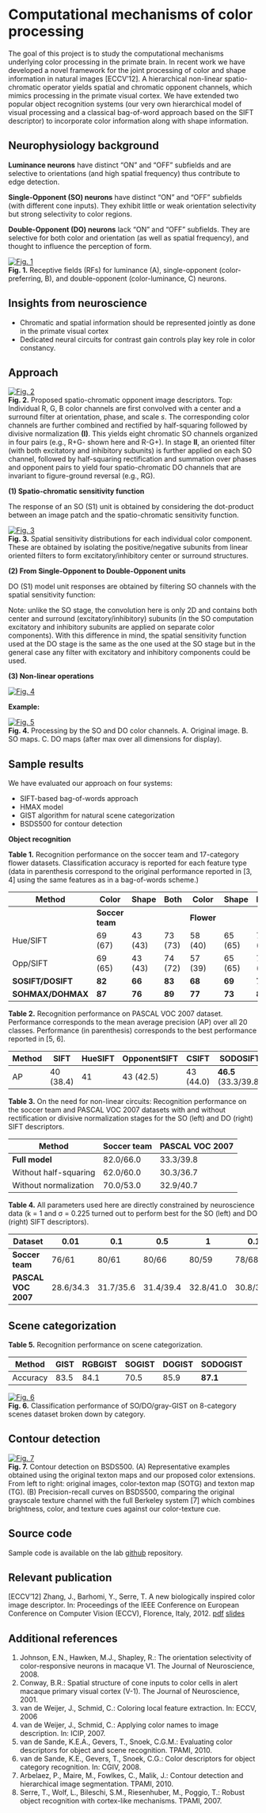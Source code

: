 # Computational mechanisms of color processing

The goal of this project is to study the computational mechanisms underlying color processing in the primate brain. In recent work we have developed a novel framework for the joint processing of color and shape information in natural images [ECCV’12]. A hierarchical non-linear spatio-chromatic operator yields spatial and chromatic opponent channels, which mimics processing in the primate visual cortex. We have extended two popular object recognition systems (our very own hierarchical model of visual processing and a classical bag-of-word approach based on the SIFT descriptor) to incorporate color information along with shape information.

## Neurophysiology background

**Luminance neurons** have distinct “ON” and “OFF” subfields and are selective to orientations (and high spatial frequency) thus contribute to edge detection.

**Single-Opponent (SO) neurons** have distinct “ON” and “OFF” subfields (with different cone inputs). They exhibit little or weak orientation selectivity but strong selectivity to color regions.

**Double-Opponent (DO) neurons** lack “ON” and “OFF” subfields. They are selective for both color and orientation (as well as spatial frequency), and thought to influence the perception of form.

[![Fig. 1](http://serre-lab.clps.brown.edu/wp-content/uploads/2012/10/image003-1024x583.jpg)](http://serre-lab.clps.brown.edu/resource/computational-mechanisms-of-color-processing/image003/)  
**Fig. 1.** Receptive fields (RFs) for luminance (A), single-opponent (color-preferring, B), and double-opponent (color-luminance, C) neurons.

## Insights from neuroscience

- Chromatic and spatial information should be represented jointly as done in the primate visual cortex
- Dedicated neural circuits for contrast gain controls play key role in color constancy.

## Approach

[![Fig. 2](http://serre-lab.clps.brown.edu/wp-content/uploads/2012/10/image004-1024x289.jpg)](http://serre-lab.clps.brown.edu/resource/computational-mechanisms-of-color-processing/image004/)  
**Fig. 2.** Proposed spatio-chromatic opponent image descriptors. Top: Individual R, G, B color channels are first convolved with a center and a surround filter at orientation, phase, and scale *s*. The corresponding color channels are further combined and rectified by half-squaring followed by divisive normalization **(I)**. This yields eight chromatic SO channels organized in four pairs (e.g., R+G- shown here and R-G+). In stage **II**, an oriented filter (with both excitatory and inhibitory subunits) is further applied on each SO channel, followed by half-squaring rectification and summation over phases and opponent pairs to yield four spatio-chromatic DO channels that are invariant to figure-ground reversal (e.g., RG).

**(1) Spatio-chromatic sensitivity function**

The response of an SO (S1) unit is obtained by considering the dot-product between an image patch and the spatio-chromatic sensitivity function.

[![Fig. 3](http://serre-lab.clps.brown.edu/wp-content/uploads/2012/10/image009.jpg)](http://serre-lab.clps.brown.edu/resource/computational-mechanisms-of-color-processing/image009/)  
**Fig. 3.** Spatial sensitivity distributions for each individual color component. These are obtained by isolating the positive/negative subunits from linear oriented filters to form excitatory/inhibitory center or surround structures.

**(2) From Single-Opponent to Double-Opponent units**

DO (S1) model unit responses are obtained by filtering SO channels with the spatial sensitivity function:

Note: unlike the SO stage, the convolution here is only 2D and contains both center and surround (excitatory/inhibitory) subunits (in the SO computation excitatory and inhibitory subunits are applied on separate color components). With this difference in mind, the spatial sensitivity function used at the DO stage is the same as the one used at the SO stage but in the general case any filter with excitatory and inhibitory components could be used.

**(3) Non-linear operations**

[![Fig. 4](http://serre-lab.clps.brown.edu/wp-content/uploads/2012/10/image012.jpg)](http://serre-lab.clps.brown.edu/resource/computational-mechanisms-of-color-processing/image012/)

**Example:**

[![Fig. 5](http://serre-lab.clps.brown.edu/wp-content/uploads/2012/10/image013-1024x310.jpg)](http://serre-lab.clps.brown.edu/resource/computational-mechanisms-of-color-processing/image013/)  
**Fig. 4.** Processing by the SO and DO color channels. A. Original image. B. SO maps. C. DO maps (after max over all dimensions for display).

## Sample results

We have evaluated our approach on four systems:

- SIFT-based bag-of-words approach
- HMAX model
- GIST algorithm for natural scene categorization
- BSDS500 for contour detection

**Object recognition**

**Table 1.** Recognition performance on the soccer team and 17-category flower datasets. Classification accuracy is reported for each feature type (data in parenthesis correspond to the original performance reported in [3, 4] using the same features as in a bag-of-words scheme.)

| Method           | Color      | Shape      | Both      | Color      | Shape      | Both      |
|------------------|------------|------------|-----------|------------|------------|-----------|
|                  | **Soccer team** |            |           | **Flower** |            |           |
| Hue/SIFT         | 69 (67)    | 43 (43)    | 73 (73)   | 58 (40)    | 65 (65)    | 77 (79)   |
| Opp/SIFT         | 69 (65)    | 43 (43)    | 74 (72)   | 57 (39)    | 65 (65)    | 74 (79)   |
| **SOSIFT/DOSIFT**| **82**     | **66**     | **83**    | **68**     | **69**     | **79**    |
| **SOHMAX/DOHMAX**| **87**     | **76**     | **89**    | **77**     | **73**     | **83**    |

**Table 2.** Recognition performance on PASCAL VOC 2007 dataset. Performance corresponds to the mean average precision (AP) over all 20 classes. Performance (in parenthesis) corresponds to the best performance reported in [5, 6].

| Method         | SIFT   | HueSIFT | OpponentSIFT | CSIFT  | **SODOSIFT** | **SODOHMAX** |
|----------------|--------|---------|--------------|--------|--------------|--------------|
| AP             | 40 (38.4) | 41      | 43 (42.5)     | 43 (44.0) | **46.5** (33.3/39.8) | **46.8** (30.1/36.4) |

**Table 3.** On the need for non-linear circuits: Recognition performance on the soccer team and PASCAL VOC 2007 datasets with and without rectification or divisive normalization stages for the SO (left) and DO (right) SIFT descriptors.

| Method                | Soccer team | PASCAL VOC 2007 |
|-----------------------|-------------|-----------------|
| **Full model**        | 82.0/66.0   | 33.3/39.8       |
| Without half-squaring | 62.0/60.0   | 30.3/36.7       |
| Without normalization | 70.0/53.0   | 32.9/40.7       |

**Table 4.** All parameters used here are directly constrained by neuroscience data (k = 1 and σ = 0.225 turned out to perform best for the SO (left) and DO (right) SIFT descriptors).

| Dataset         | 0.01   | 0.1    | 0.5    | 1      | 0.1    | 2.5    | 5      | 8      |
|-----------------|--------|--------|--------|--------|--------|--------|--------|--------|
| **Soccer team** | 76/61  | 80/61  | 80/66  | 80/59  | 78/68  | 80/65  | 78/62  | 79/66  |
| **PASCAL VOC 2007** | 28.6/34.3 | 31.7/35.6 | 31.4/39.4 | 32.8/41.0 | 30.8/34.3 | 30.8/36.9 | 30.6/36.1 | 30.5/36.1 |

## Scene categorization

**Table 5.** Recognition performance on scene categorization.

| Method      | GIST  | RGBGIST | SOGIST | DOGIST | SODOGIST |
|-------------|-------|---------|--------|--------|----------|
| Accuracy    | 83.5  | 84.1    | 70.5   | 85.9   | **87.1** |

[![Fig. 6](http://serre-lab.clps.brown.edu/wp-content/uploads/2012/10/image015.jpg)](http://serre-lab.clps.brown.edu/resource/computational-mechanisms-of-color-processing/image015/)  
**Fig. 6.** Classification performance of SO/DO/gray-GIST on 8-category scenes dataset broken down by category.

## Contour detection

[![Fig. 7](http://serre-lab.clps.brown.edu/wp-content/uploads/2012/10/image016-1024x382.jpg)](http://serre-lab.clps.brown.edu/resource/computational-mechanisms-of-color-processing/image016/)  
**Fig. 7.** Contour detection on BSDS500. (A) Representative examples obtained using the original texton maps and our proposed color extensions. From left to right: original images, color-texton map (SOTG) and texton map (TG). (B) Precision-recall curves on BSDS500, comparing the original grayscale texture channel with the full Berkeley system [7] which combines brightness, color, and texture cues against our color-texture cue.

## Source code

Sample code is available on the lab [github](https://github.com/serre-lab/color_hmax) repository.

## Relevant publication

[ECCV’12] Zhang, J., Barhomi, Y., Serre, T. A new biologically inspired color image descriptor. In: Proceedings of the IEEE Conference on European Conference on Computer Vision (ECCV), Florence, Italy, 2012. [pdf](http://serre-lab.clps.brown.edu/wp-content/uploads/2012/09/proof-eccv2012-color.pdf) [slides](http://serre-lab.clps.brown.edu/wp-content/uploads/2012/10/eccv_poster_color_v2.pdf)

## Additional references

1. Johnson, E.N., Hawken, M.J., Shapley, R.: The orientation selectivity of color-responsive neurons in macaque V1. The Journal of Neuroscience, 2008.
2. Conway, B.R.: Spatial structure of cone inputs to color cells in alert macaque primary visual cortex (V-1). The Journal of Neuroscience, 2001.
3. van de Weijer, J., Schmid, C.: Coloring local feature extraction. In: ECCV, 2006
4. van de Weijer, J., Schmid, C.: Applying color names to image description. In: ICIP, 2007.
5. van de Sande, K.E.A., Gevers, T., Snoek, C.G.M.: Evaluating color descriptors for object and scene recognition. TPAMI, 2010.
6. van de Sande, K.E., Gevers, T., Snoek, C.G.: Color descriptors for object category recognition. In: CGIV, 2008.
7. Arbelaez, P., Maire, M., Fowlkes, C., Malik, J.: Contour detection and hierarchical image segmentation. TPAMI, 2010.
8. Serre, T., Wolf, L., Bileschi, S.M., Riesenhuber, M., Poggio, T.: Robust object recognition with cortex-like mechanisms. TPAMI, 2007.